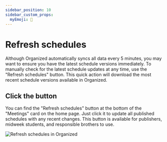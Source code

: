 ```yaml
---
sidebar_position: 10
sidebar_custom_props: 
  myEmoji: 🔄
---
```


# Refresh schedules

Although Organized automatically syncs all data every 5 minutes, you may want to ensure you have the latest schedule versions immediately. To manually check for the latest schedule updates at any time, use the "Refresh schedules" button. This quick action will download the most recent schedule versions available in Organized.

## Click the button

You can find the "Refresh schedules" button at the bottom of the "Meetings" card on the home page. Just click it to update all published schedules with any recent changes. This button is available for publishers, midweek students, and responsible brothers to use.

![Refresh schedules in Organized](./img/refresh-schedules.gif)
